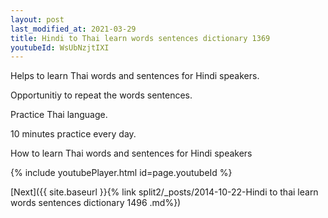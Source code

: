 ```yaml
---
layout: post
last_modified_at: 2021-03-29
title: Hindi to Thai learn words sentences dictionary 1369 
youtubeId: WsUbNzjtIXI
---
```

 
 
Helps to learn Thai words and sentences for Hindi speakers.

Opportunitiy to repeat the words sentences. 

Practice Thai language. 
 
10 minutes practice every day. 
 
How to learn Thai words and sentences for Hindi speakers 
 
{% include youtubePlayer.html id=page.youtubeId %}
 
 
[Next]({{ site.baseurl }}{% link  split2/_posts/2014-10-22-Hindi to thai learn words sentences dictionary 1496 .md%})
 
